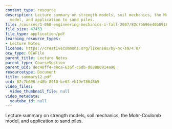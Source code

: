 ```yaml
---
content_type: resource
description: Lecture summary on strength models, soil mechanics, the Mohr-Coulomb
  model, and application to sand piles.
file: /courses/1-050-engineering-mechanics-i-fall-2007/82c7b696e40b8918be63eb19e78646b9_summary12.pdf
file_size: 47453
file_type: application/pdf
learning_resource_types:
- Lecture Notes
license: https://creativecommons.org/licenses/by-nc-sa/4.0/
ocw_type: OCWFile
parent_title: Lecture Notes
parent_type: CourseSection
parent_uid: dec40ff4-e8ca-636f-c6db-d88880914a96
resourcetype: Document
title: summary12.pdf
uid: 82c7b696-e40b-8918-be63-eb19e78646b9
video_files:
  video_thumbnail_file: null
video_metadata:
  youtube_id: null
---
```

Lecture summary on strength models, soil mechanics, the Mohr-Coulomb model, and application to sand piles.